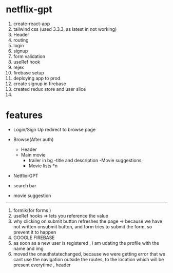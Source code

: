 # netflix-gpt 
1. create-react-app
2. tailwind css (used 3.3.3, as latest in not working)
3. Header
4. routing
5. login 
6. signup
7. form validation
8. useRef hook
9. rejex
10. firebase setup
11. deploying app to prod
12. create signup in firebase
13. created redux store and user slice
14. 


 # features
 - Login/Sign Up
  redirect to browse page
 - Browse(After auth)
   - Header
   - Main movie
     - trailer in bg
     -title and description
     -Movie suggestions
      - Movie lists *n

- Netflix-GPT 
 - search bar
  - movie suggestion


---
1. formik(for forms )
2. useRef hooks => lets you reference the value
3. why clicking on submit button refreshes the page => because we have not written onsubmit button, and form tries to submit the form, so prevent it to happen
4. GOOGLE FIREBASE 
5. as soon as a new user is registered , i am udating the profile with the name and img
6. moved the onauthstatechanged, because we were getting error that we cant use the navigation outside the routes, to the location which will be present everytime , header